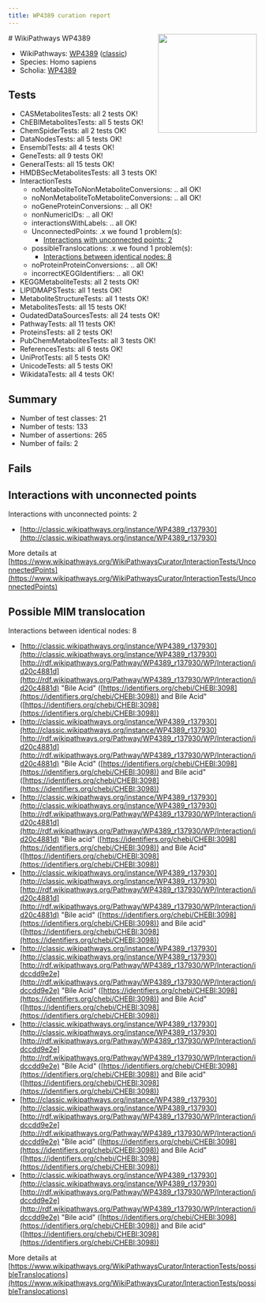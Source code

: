 ```yaml
---
title: WP4389 curation report
---
```


<img style="float: right; width: 200px" src="https://upload.wikimedia.org/wikipedia/commons/thumb/8/83/Wplogo_with_text_500.png/640px-Wplogo_with_text_500.png" />
# WikiPathways WP4389

* WikiPathways: [WP4389](https://wikipathways.org/pathways/WP4389) ([classic](https://classic.wikipathways.org/instance/WP4389))
* Species: Homo sapiens
* Scholia: [WP4389](https://scholia.toolforge.org/wikipathways/WP4389)
## Tests
* CASMetabolitesTests: all 2 tests OK!
* ChEBIMetabolitesTests: all 5 tests OK!
* ChemSpiderTests: all 2 tests OK!
* DataNodesTests: all 5 tests OK!
* EnsemblTests: all 4 tests OK!
* GeneTests: all 9 tests OK!
* GeneralTests: all 15 tests OK!
* HMDBSecMetabolitesTests: all 3 tests OK!
* InteractionTests
    * noMetaboliteToNonMetaboliteConversions: .. all OK!
    * noNonMetaboliteToMetaboliteConversions: .. all OK!
    * noGeneProteinConversions: .. all OK!
    * nonNumericIDs: .. all OK!
    * interactionsWithLabels: .. all OK!
    * UnconnectedPoints: .x we found 1 problem(s):
        * [Interactions with unconnected points: 2](#35a61ada)
    * possibleTranslocations: .x we found 1 problem(s):
        * [Interactions between identical nodes: 8](#1c11820d)
    * noProteinProteinConversions: .. all OK!
    * incorrectKEGGIdentifiers: .. all OK!
* KEGGMetaboliteTests: all 2 tests OK!
* LIPIDMAPSTests: all 1 tests OK!
* MetaboliteStructureTests: all 1 tests OK!
* MetabolitesTests: all 15 tests OK!
* OudatedDataSourcesTests: all 24 tests OK!
* PathwayTests: all 11 tests OK!
* ProteinsTests: all 2 tests OK!
* PubChemMetabolitesTests: all 3 tests OK!
* ReferencesTests: all 6 tests OK!
* UniProtTests: all 5 tests OK!
* UnicodeTests: all 5 tests OK!
* WikidataTests: all 4 tests OK!


## Summary

* Number of test classes: 21
* Number of tests: 133
* Number of assertions: 265
* Number of fails: 2

## Fails

<a name="35a61ada" />

## Interactions with unconnected points

Interactions with unconnected points: 2

* [http://classic.wikipathways.org/instance/WP4389_r137930](http://classic.wikipathways.org/instance/WP4389_r137930)


More details at [https://www.wikipathways.org/WikiPathwaysCurator/InteractionTests/UnconnectedPoints](https://www.wikipathways.org/WikiPathwaysCurator/InteractionTests/UnconnectedPoints)

<a name="1c11820d" />

## Possible MIM translocation

Interactions between identical nodes: 8

* [http://classic.wikipathways.org/instance/WP4389_r137930](http://classic.wikipathways.org/instance/WP4389_r137930) [http://rdf.wikipathways.org/Pathway/WP4389_r137930/WP/Interaction/id20c4881d](http://rdf.wikipathways.org/Pathway/WP4389_r137930/WP/Interaction/id20c4881d) "Bile Acid" ([https://identifiers.org/chebi/CHEBI:3098](https://identifiers.org/chebi/CHEBI:3098)) and 
Bile Acid" ([https://identifiers.org/chebi/CHEBI:3098](https://identifiers.org/chebi/CHEBI:3098))
* [http://classic.wikipathways.org/instance/WP4389_r137930](http://classic.wikipathways.org/instance/WP4389_r137930) [http://rdf.wikipathways.org/Pathway/WP4389_r137930/WP/Interaction/id20c4881d](http://rdf.wikipathways.org/Pathway/WP4389_r137930/WP/Interaction/id20c4881d) "Bile Acid" ([https://identifiers.org/chebi/CHEBI:3098](https://identifiers.org/chebi/CHEBI:3098)) and 
Bile acid" ([https://identifiers.org/chebi/CHEBI:3098](https://identifiers.org/chebi/CHEBI:3098))
* [http://classic.wikipathways.org/instance/WP4389_r137930](http://classic.wikipathways.org/instance/WP4389_r137930) [http://rdf.wikipathways.org/Pathway/WP4389_r137930/WP/Interaction/id20c4881d](http://rdf.wikipathways.org/Pathway/WP4389_r137930/WP/Interaction/id20c4881d) "Bile acid" ([https://identifiers.org/chebi/CHEBI:3098](https://identifiers.org/chebi/CHEBI:3098)) and 
Bile Acid" ([https://identifiers.org/chebi/CHEBI:3098](https://identifiers.org/chebi/CHEBI:3098))
* [http://classic.wikipathways.org/instance/WP4389_r137930](http://classic.wikipathways.org/instance/WP4389_r137930) [http://rdf.wikipathways.org/Pathway/WP4389_r137930/WP/Interaction/id20c4881d](http://rdf.wikipathways.org/Pathway/WP4389_r137930/WP/Interaction/id20c4881d) "Bile acid" ([https://identifiers.org/chebi/CHEBI:3098](https://identifiers.org/chebi/CHEBI:3098)) and 
Bile acid" ([https://identifiers.org/chebi/CHEBI:3098](https://identifiers.org/chebi/CHEBI:3098))
* [http://classic.wikipathways.org/instance/WP4389_r137930](http://classic.wikipathways.org/instance/WP4389_r137930) [http://rdf.wikipathways.org/Pathway/WP4389_r137930/WP/Interaction/idccdd9e2e](http://rdf.wikipathways.org/Pathway/WP4389_r137930/WP/Interaction/idccdd9e2e) "Bile Acid" ([https://identifiers.org/chebi/CHEBI:3098](https://identifiers.org/chebi/CHEBI:3098)) and 
Bile Acid" ([https://identifiers.org/chebi/CHEBI:3098](https://identifiers.org/chebi/CHEBI:3098))
* [http://classic.wikipathways.org/instance/WP4389_r137930](http://classic.wikipathways.org/instance/WP4389_r137930) [http://rdf.wikipathways.org/Pathway/WP4389_r137930/WP/Interaction/idccdd9e2e](http://rdf.wikipathways.org/Pathway/WP4389_r137930/WP/Interaction/idccdd9e2e) "Bile Acid" ([https://identifiers.org/chebi/CHEBI:3098](https://identifiers.org/chebi/CHEBI:3098)) and 
Bile acid" ([https://identifiers.org/chebi/CHEBI:3098](https://identifiers.org/chebi/CHEBI:3098))
* [http://classic.wikipathways.org/instance/WP4389_r137930](http://classic.wikipathways.org/instance/WP4389_r137930) [http://rdf.wikipathways.org/Pathway/WP4389_r137930/WP/Interaction/idccdd9e2e](http://rdf.wikipathways.org/Pathway/WP4389_r137930/WP/Interaction/idccdd9e2e) "Bile acid" ([https://identifiers.org/chebi/CHEBI:3098](https://identifiers.org/chebi/CHEBI:3098)) and 
Bile Acid" ([https://identifiers.org/chebi/CHEBI:3098](https://identifiers.org/chebi/CHEBI:3098))
* [http://classic.wikipathways.org/instance/WP4389_r137930](http://classic.wikipathways.org/instance/WP4389_r137930) [http://rdf.wikipathways.org/Pathway/WP4389_r137930/WP/Interaction/idccdd9e2e](http://rdf.wikipathways.org/Pathway/WP4389_r137930/WP/Interaction/idccdd9e2e) "Bile acid" ([https://identifiers.org/chebi/CHEBI:3098](https://identifiers.org/chebi/CHEBI:3098)) and 
Bile acid" ([https://identifiers.org/chebi/CHEBI:3098](https://identifiers.org/chebi/CHEBI:3098))


More details at [https://www.wikipathways.org/WikiPathwaysCurator/InteractionTests/possibleTranslocations](https://www.wikipathways.org/WikiPathwaysCurator/InteractionTests/possibleTranslocations)

